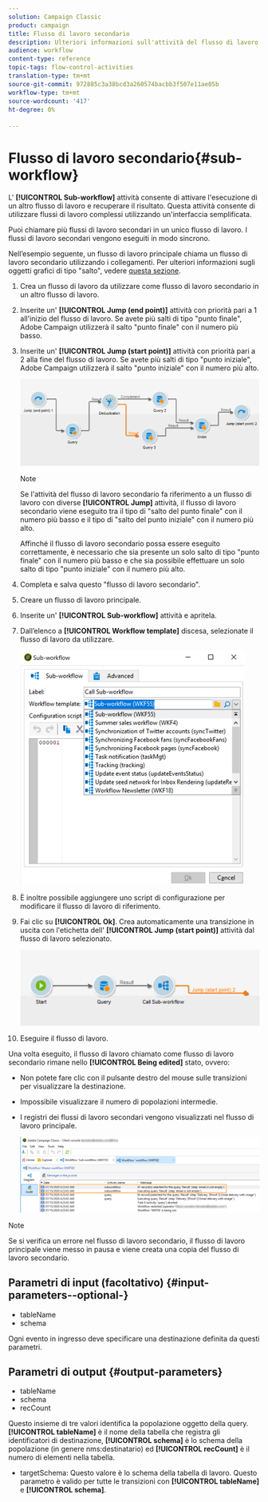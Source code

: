 ```yaml
---
solution: Campaign Classic
product: campaign
title: Flusso di lavoro secondario
description: Ulteriori informazioni sull'attività del flusso di lavoro secondario
audience: workflow
content-type: reference
topic-tags: flow-control-activities
translation-type: tm+mt
source-git-commit: 972885c3a38bcd3a260574bacbb3f507e11ae05b
workflow-type: tm+mt
source-wordcount: '417'
ht-degree: 0%

---
```



# Flusso di lavoro secondario{#sub-workflow}

L&#39; **[!UICONTROL Sub-workflow]** attività consente di attivare l&#39;esecuzione di un altro flusso di lavoro e recuperare il risultato. Questa attività consente di utilizzare flussi di lavoro complessi utilizzando un&#39;interfaccia semplificata.

Puoi chiamare più flussi di lavoro secondari in un unico flusso di lavoro. I flussi di lavoro secondari vengono eseguiti in modo sincrono.

Nell’esempio seguente, un flusso di lavoro principale chiama un flusso di lavoro secondario utilizzando i collegamenti. Per ulteriori informazioni sugli oggetti grafici di tipo &quot;salto&quot;, vedere [questa sezione](../../workflow/using/jump--start-point-and-end-point-.md).

1. Crea un flusso di lavoro da utilizzare come flusso di lavoro secondario in un altro flusso di lavoro.
1. Inserite un&#39; **[!UICONTROL Jump (end point)]** attività con priorità pari a 1 all&#39;inizio del flusso di lavoro. Se avete più salti di tipo &quot;punto finale&quot;,  Adobe Campaign utilizzerà il salto &quot;punto finale&quot; con il numero più basso.
1. Inserite un&#39; **[!UICONTROL Jump (start point)]** attività con priorità pari a 2 alla fine del flusso di lavoro. Se avete più salti di tipo &quot;punto iniziale&quot;,  Adobe Campaign utilizzerà il salto &quot;punto iniziale&quot; con il numero più alto.

   ![](assets/subworkflow_jumps.png)

   >[!NOTE]
   >
   >Se l&#39;attività del flusso di lavoro secondario fa riferimento a un flusso di lavoro con diverse **[!UICONTROL Jump]** attività, il flusso di lavoro secondario viene eseguito tra il tipo di &quot;salto del punto finale&quot; con il numero più basso e il tipo di &quot;salto del punto iniziale&quot; con il numero più alto.
   >
   >Affinché il flusso di lavoro secondario possa essere eseguito correttamente, è necessario che sia presente un solo salto di tipo &quot;punto finale&quot; con il numero più basso e che sia possibile effettuare un solo salto di tipo &quot;punto iniziale&quot; con il numero più alto.

1. Completa e salva questo &quot;flusso di lavoro secondario&quot;.
1. Creare un flusso di lavoro principale.
1. Inserite un&#39; **[!UICONTROL Sub-workflow]** attività e apritela.
1. Dall’elenco a **[!UICONTROL Workflow template]** discesa, selezionate il flusso di lavoro da utilizzare.

   ![](assets/subworkflow_selection.png)

1. È inoltre possibile aggiungere uno script di configurazione per modificare il flusso di lavoro di riferimento.
1. Fai clic su **[!UICONTROL Ok]**. Crea automaticamente una transizione in uscita con l&#39;etichetta dell&#39; **[!UICONTROL Jump (start point)]** attività dal flusso di lavoro selezionato.

   ![](assets/subworkflow_outbound.png)

1. Eseguire il flusso di lavoro.

Una volta eseguito, il flusso di lavoro chiamato come flusso di lavoro secondario rimane nello **[!UICONTROL Being edited]** stato, ovvero:

* Non potete fare clic con il pulsante destro del mouse sulle transizioni per visualizzare la destinazione.
* Impossibile visualizzare il numero di popolazioni intermedie.
* I registri dei flussi di lavoro secondari vengono visualizzati nel flusso di lavoro principale.

   ![](assets/subworkflow_logs.png)

>[!NOTE]
>
>Se si verifica un errore nel flusso di lavoro secondario, il flusso di lavoro principale viene messo in pausa e viene creata una copia del flusso di lavoro secondario.

## Parametri di input (facoltativo) {#input-parameters--optional-}

* tableName
* schema

Ogni evento in ingresso deve specificare una destinazione definita da questi parametri.

## Parametri di output {#output-parameters}

* tableName
* schema
* recCount

Questo insieme di tre valori identifica la popolazione oggetto della query. **[!UICONTROL tableName]** è il nome della tabella che registra gli identificatori di destinazione, **[!UICONTROL schema]** è lo schema della popolazione (in genere nms:destinatario) ed **[!UICONTROL recCount]** è il numero di elementi nella tabella.

* targetSchema: Questo valore è lo schema della tabella di lavoro. Questo parametro è valido per tutte le transizioni con **[!UICONTROL tableName]** e **[!UICONTROL schema]**.

